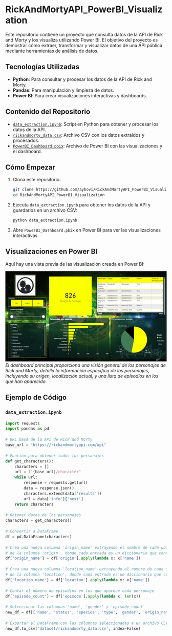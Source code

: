 # RickAndMortyAPI_PowerBI_Visualization

Este repositorio contiene un proyecto que consulta datos de la API de Rick and Morty y los visualiza utilizando Power BI. El objetivo del proyecto es demostrar cómo extraer, transformar y visualizar datos de una API pública mediante herramientas de análisis de datos.

## Tecnologías Utilizadas
- **Python**: Para consultar y procesar los datos de la API de Rick and Morty.
- **Pandas**: Para manipulación y limpieza de datos.
- **Power BI**: Para crear visualizaciones interactivas y dashboards.

## Contenido del Repositorio
- [`data_extraction.ipynb`](data_extraction.ipynb): Script en Python para obtener y procesar los datos de la API.
- [`rickandmorty_data.csv`](dataset/rickandmorty_data.csv): Archivo CSV con los datos extraídos y procesados.
- [`PowerBI_Dashboard.pbix`](PowerBI_Dashboard.pbix): Archivo de Power BI con las visualizaciones y el dashboard.

## Cómo Empezar
1. Clona este repositorio:
    ```sh
    git clone https://github.com/ayhovi/RickAndMortyAPI_PowerBI_Visualization.git
    cd RickAndMortyAPI_PowerBI_Visualization
    ```
2. Ejecuta `data_extraction.ipynb` para obtener los datos de la API y guardarlos en un archivo CSV:
    ```sh
    python data_extraction.ipynb
    ```
3. Abre `PowerBI_Dashboard.pbix` en Power BI para ver las visualizaciones interactivas.

## Visualizaciones en Power BI
Aquí hay una vista previa de las visualización creada en Power BI:

![Dashboard Principal](Images/captura_dashboard.png)
*El dashboard principal proporciona una visión general de los personajes de Rick and Morty, detalla la información específica de los personajes, incluyendo su origen, localización actual, y una lista de episodios en los que han aparecido.*

## Ejemplo de Código
### `data_extraction.ipynb`
```python
import requests
import pandas as pd

# URL base de la API de Rick and Morty
base_url = "https://rickandmortyapi.com/api"

# Función para obtener todos los personajes
def get_characters():
    characters = []
    url = f"{base_url}/character"
    while url:
        response = requests.get(url)
        data = response.json()
        characters.extend(data['results'])
        url = data['info']['next']
    return characters

# Obtener datos de los personajes
characters = get_characters()

# Convertir a DataFrame
df = pd.DataFrame(characters)

# Crea una nueva columna 'origin_name' extrayendo el nombre de cada ubicación
# de la columna 'origin', donde cada entrada es un diccionario que contiene una clave 'name'.
df['origin_name'] = df['origin'].apply(lambda x: x['name'])

# Crea una nueva columna 'location_name' extrayendo el nombre de cada ubicación
# de la columna 'location', donde cada entrada es un diccionario que contiene una clave 'name'.
df['location_name'] = df['location'].apply(lambda x: x['name'])

# Contar el número de episodios en los que aparece cada personaje
df['episode_count'] = df['episode'].apply(lambda x: len(x))

# Seleccionar las columnas 'name', 'gender' y 'episode_count'
new_df = df[['name', 'status', 'species', 'type', 'gender', 'origin_name', 'location_name', 'image', 'url', 'episode_count']]

# Exportar el DataFrame con las columnas seleccionadas a un archivo CSV
new_df.to_csv('dataset/rickandmorty_data.csv', index=False)
